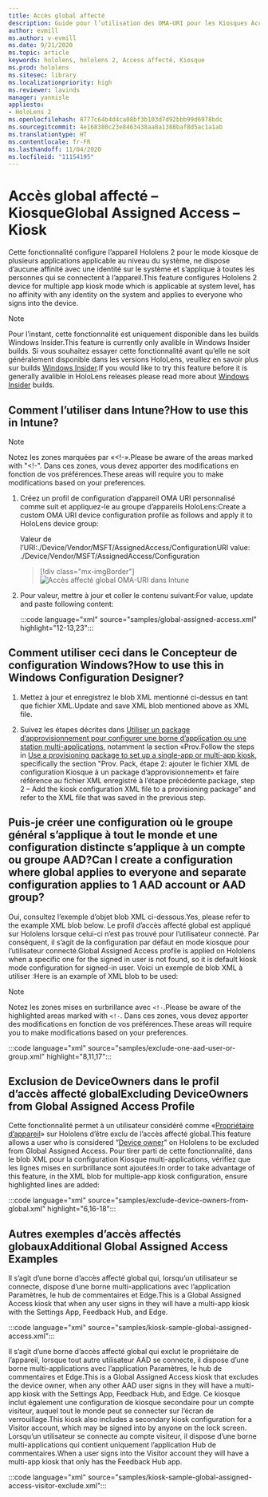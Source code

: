```yaml
---
title: Accès global affecté
description: Guide pour l’utilisation des OMA-URI pour les Kiosques Accès affecté
author: evmill
ms.author: v-evmill
ms.date: 9/21/2020
ms.topic: article
keywords: hololens, hololens 2, Access affecté, Kiosque
ms.prod: hololens
ms.sitesec: library
ms.localizationpriority: high
ms.reviewer: lavinds
manager: yannisle
appliesto:
- HoloLens 2
ms.openlocfilehash: 8777c64b4d4ca08bf3b103d7d92bbb99d6978bdc
ms.sourcegitcommit: 4e168380c23e8463438aa8a1388baf8d5ac1a1ab
ms.translationtype: HT
ms.contentlocale: fr-FR
ms.lasthandoff: 11/04/2020
ms.locfileid: "11154195"
---
```

# <span data-ttu-id="31db2-104">Accès global affecté – Kiosque</span><span class="sxs-lookup"><span data-stu-id="31db2-104">Global Assigned Access – Kiosk</span></span>

<span data-ttu-id="31db2-105">Cette fonctionnalité configure l’appareil Hololens 2 pour le mode kiosque de plusieurs applications applicable au niveau du système, ne dispose d’aucune affinité avec une identité sur le système et s’applique à toutes les personnes qui se connectent à l’appareil.</span><span class="sxs-lookup"><span data-stu-id="31db2-105">This feature configures Hololens 2 device for multiple app kiosk mode which is applicable at system level, has no affinity with any identity on the system and applies to everyone who signs into the device.</span></span> 

> [!NOTE]
> <span data-ttu-id="31db2-106">Pour l’instant, cette fonctionnalité est uniquement disponible dans les builds Windows Insider.</span><span class="sxs-lookup"><span data-stu-id="31db2-106">This feature is currently only avalible in Windows Insider builds.</span></span> <span data-ttu-id="31db2-107">Si vous souhaitez essayer cette fonctionnalité avant qu’elle ne soit généralement disponible dans les versions HoloLens, veuillez en savoir plus sur builds [Windows Insider](hololens-insider.md).</span><span class="sxs-lookup"><span data-stu-id="31db2-107">If you would like to try this feature before it is generally avalible in HoloLens releases please read more about [Windows Insider](hololens-insider.md) builds.</span></span>
 
## <span data-ttu-id="31db2-108">Comment l’utiliser dans Intune?</span><span class="sxs-lookup"><span data-stu-id="31db2-108">How to use this in Intune?</span></span> 

> [!NOTE]
> <span data-ttu-id="31db2-109">Notez les zones marquées par «<!-».</span><span class="sxs-lookup"><span data-stu-id="31db2-109">Please be aware of the areas marked with "<!-".</span></span> <span data-ttu-id="31db2-110">Dans ces zones, vous devez apporter des modifications en fonction de vos préférences.</span><span class="sxs-lookup"><span data-stu-id="31db2-110">These areas will require you to make modifications based on your preferences.</span></span> 

1.  <span data-ttu-id="31db2-111">Créez un profil de configuration d’appareil OMA URI personnalisé comme suit et appliquez-le au groupe d’appareils HoloLens:</span><span class="sxs-lookup"><span data-stu-id="31db2-111">Create a custom OMA URI device configuration profile as follows and apply it to HoloLens device group:</span></span> 

    <span data-ttu-id="31db2-112">Valeur de l’URI:./Device/Vendor/MSFT/AssignedAccess/Configuration</span><span class="sxs-lookup"><span data-stu-id="31db2-112">URI value: ./Device/Vendor/MSFT/AssignedAccess/Configuration</span></span>
   
    > [!div class="mx-imgBorder"]
    > ![Accès affecté global OMA-URI dans Intune](images/global-assigned-access-omauri.png)

2.  <span data-ttu-id="31db2-114">Pour valeur, mettre à jour et coller le contenu suivant:</span><span class="sxs-lookup"><span data-stu-id="31db2-114">For value, update and paste following content:</span></span> 

    :::code language="xml" source="samples/global-assigned-access.xml" highlight="12-13,23":::

## <span data-ttu-id="31db2-115">Comment utiliser ceci dans le Concepteur de configuration Windows?</span><span class="sxs-lookup"><span data-stu-id="31db2-115">How to use this in Windows Configuration Designer?</span></span> 
 
1.  <span data-ttu-id="31db2-116">Mettez à jour et enregistrez le blob XML mentionné ci-dessus en tant que fichier XML.</span><span class="sxs-lookup"><span data-stu-id="31db2-116">Update and save XML blob mentioned above as XML file.</span></span> 

2.  <span data-ttu-id="31db2-117">Suivez les étapes décrites dans [Utiliser un package d’approvisionnement pour configurer une borne d’application ou une station multi-applications](https://docs.microsoft.com/hololens/hololens-kiosk#use-a-provisioning-package-to-set-up-a-single-app-or-multi-app-kiosk), notamment la section «Prov.</span><span class="sxs-lookup"><span data-stu-id="31db2-117">Follow the steps in [Use a provisioning package to set up a single-app or multi-app kiosk](https://docs.microsoft.com/hololens/hololens-kiosk#use-a-provisioning-package-to-set-up-a-single-app-or-multi-app-kiosk), specifically the section "Prov.</span></span> <span data-ttu-id="31db2-118">Pack, étape 2: ajouter le fichier XML de configuration Kiosque à un package d’approvisionnement» et faire référence au fichier XML enregistré à l’étape précédente.</span><span class="sxs-lookup"><span data-stu-id="31db2-118">package, step 2 – Add the kiosk configuration XML file to a provisioning package" and refer to the XML file that was saved in the previous step.</span></span> 

## <span data-ttu-id="31db2-119">Puis-je créer une configuration où le groupe général s’applique à tout le monde et une configuration distincte s’applique à un compte ou groupe AAD?</span><span class="sxs-lookup"><span data-stu-id="31db2-119">Can I create a configuration where global applies to everyone and separate configuration applies to 1 AAD account or AAD group?</span></span> 

<span data-ttu-id="31db2-120">Oui, consultez l’exemple d’objet blob XML ci-dessous.</span><span class="sxs-lookup"><span data-stu-id="31db2-120">Yes, please refer to the example XML blob below.</span></span> <span data-ttu-id="31db2-121">Le profil d’accès affecté global est appliqué sur Hololens lorsque celui-ci n’est pas trouvé pour l’utilisateur connecté. Par conséquent, il s’agit de la configuration par défaut en mode kiosque pour l’utilisateur connecté.</span><span class="sxs-lookup"><span data-stu-id="31db2-121">Global Assigned Access profile is applied on Hololens when a specific one for the signed in user is not found, so it is default kiosk mode configuration for signed-in user.</span></span> <span data-ttu-id="31db2-122">Voici un exemple de blob XML à utiliser :</span><span class="sxs-lookup"><span data-stu-id="31db2-122">Here is an example of XML blob to be used:</span></span> 

> [!NOTE]
> <span data-ttu-id="31db2-123">Notez les zones mises en surbrillance avec `<!-`.</span><span class="sxs-lookup"><span data-stu-id="31db2-123">Please be aware of the highlighted areas marked with `<!-`.</span></span> <span data-ttu-id="31db2-124">Dans ces zones, vous devez apporter des modifications en fonction de vos préférences.</span><span class="sxs-lookup"><span data-stu-id="31db2-124">These areas will require you to make modifications based on your preferences.</span></span> 

 :::code language="xml" source="samples/exclude-one-aad-user-or-group.xml" highlight="8,11,17":::

## <span data-ttu-id="31db2-125">Exclusion de DeviceOwners dans le profil d’accès affecté global</span><span class="sxs-lookup"><span data-stu-id="31db2-125">Excluding DeviceOwners from Global Assigned Access Profile</span></span>

<span data-ttu-id="31db2-126">Cette fonctionnalité permet à un utilisateur considéré comme «[Propriétaire d’appareil](security-adminless-os.md)» sur Hololens d’être exclu de l’accès affecté global.</span><span class="sxs-lookup"><span data-stu-id="31db2-126">This feature allows a user who is considered “[Device owner](security-adminless-os.md)" on Hololens to be excluded from Global Assigned Access.</span></span> <span data-ttu-id="31db2-127">Pour tirer parti de cette fonctionnalité, dans le blob XML pour la configuration Kiosque multi-applications, vérifiez que les lignes mises en surbrillance sont ajoutées:</span><span class="sxs-lookup"><span data-stu-id="31db2-127">In order to take advantage of this feature, in the XML blob for multiple-app kiosk configuration, ensure highlighted lines are added:</span></span> 

 :::code language="xml" source="samples/exclude-device-owners-from-global.xml" highlight="6,16-18":::
 
## <span data-ttu-id="31db2-128">Autres exemples d’accès affectés globaux</span><span class="sxs-lookup"><span data-stu-id="31db2-128">Additional Global Assigned Access Examples</span></span>

<span data-ttu-id="31db2-129">Il s’agit d’une borne d’accès affecté global qui, lorsqu’un utilisateur se connecte, dispose d’une borne multi-applications avec l’application Paramètres, le hub de commentaires et Edge.</span><span class="sxs-lookup"><span data-stu-id="31db2-129">This is a Global Assigned Access kiosk that when any user signs in they will have a multi-app kiosk with the Settings App, Feedback Hub, and Edge.</span></span>

:::code language="xml" source="samples/kiosk-sample-global-assigned-access.xml":::

<span data-ttu-id="31db2-130">Il s’agit d’une borne d’accès affecté global qui exclut le propriétaire de l’appareil, lorsque tout autre utilisateur AAD se connecte, il dispose d’une borne multi-applications avec l’application Paramètres, le hub de commentaires et Edge.</span><span class="sxs-lookup"><span data-stu-id="31db2-130">This is a Global Assigned Access kiosk that excludes the device owner, when any other AAD user signs in they will have a multi-app kiosk with the Settings App, Feedback Hub, and Edge.</span></span> <span data-ttu-id="31db2-131">Ce kiosque inclut également une configuration de kiosque secondaire pour un compte visiteur, auquel tout le monde peut se connecter sur l’écran de verrouillage.</span><span class="sxs-lookup"><span data-stu-id="31db2-131">This kiosk also includes a secondary kiosk configuration for a Visitor account, which may be signed into by anyone on the lock screen.</span></span> <span data-ttu-id="31db2-132">Lorsqu’un utilisateur se connecte au compte visiteur, il dispose d’une borne multi-applications qui contient uniquement l’application Hub de commentaires.</span><span class="sxs-lookup"><span data-stu-id="31db2-132">When a user signs into the Visitor account they will have a multi-app kiosk that only has the Feedback Hub app.</span></span>

:::code language="xml" source="samples/kiosk-sample-global-assigned-access-visitor-exclude.xml":::


